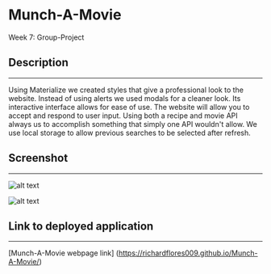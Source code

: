 # Munch-A-Movie

Week 7: Group-Project

## Description 
******************************************************************************************************************************************************************************************************************************
Using Materialize we created styles that give a professional look to the website. Instead of using alerts we used modals for a cleaner look. Its interactive interface allows for ease of use. The website will allow you to accept and respond to user input. Using both a recipe and movie API always us to accomplish something that simply one API wouldn't allow. We use local storage to allow previous searches to be selected after refresh.

## Screenshot
******************************************************************************************************************************************************************************************************************************

![alt text](https://raw.githubusercontent.com/Richardflores009/Munch-A-Movie/master/assets/img/Screen%20Shot%202020-09-15%20at%2011.42.00.png "Top of webpage")

![alt text](https://raw.githubusercontent.com/Richardflores009/Munch-A-Movie/master/assets/img/Screen%20Shot%202020-09-15%20at%2011.42.15.png "Bottom of Webpage")

## Link to deployed application
******************************************************************************************************************************************************************************************************************************
[Munch-A-Movie webpage link] (https://richardflores009.github.io/Munch-A-Movie/)
